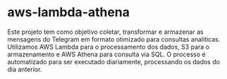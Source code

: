 # aws-lambda-athena
Este projeto tem como objetivo coletar, transformar e armazenar as mensagens do Telegram em formato otimizado para consultas analíticas. Utilizamos AWS Lambda para o processamento dos dados, S3 para o armazenamento e AWS Athena para consulta via SQL. O processo é automatizado para ser executado diariamente, processando os dados do dia anterior.
